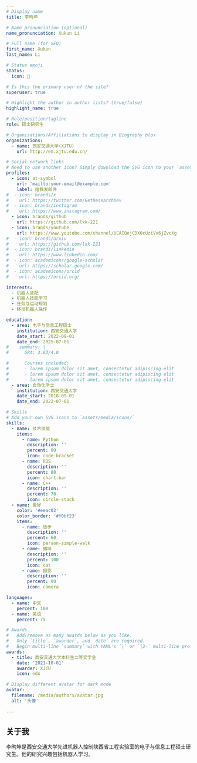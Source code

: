 ```yaml
---
# Display name
title: 李昫坤

# Name pronunciation (optional)
name_pronunciation: Xukun Li

# Full name (for SEO)
first_name: Xukun
last_name: Li

# Status emoji
status:
  icon: 📘

# Is this the primary user of the site?
superuser: true

# Highlight the author in author lists? (true/false)
highlight_name: true

# Role/position/tagline
role: 硕士研究生

# Organizations/Affiliations to display in Biography blox
organizations:
  - name: 西安交通大学(XJTU)
    url: http://en.xjtu.edu.cn/

# Social network links
# Need to use another icon? Simply download the SVG icon to your `assets/media/icons/` folder.
profiles:
  - icon: at-symbol
    url: 'mailto:your-email@example.com'
    label: 给我发邮件
#  - icon: brands/x
#    url: https://twitter.com/GetResearchDev
#  - icon: brands/instagram
#    url: https://www.instagram.com/
  - icon: brands/github
    url: https://github.com/lxk-221
  - icon: brands/youtube
    url: https://www.youtube.com/channel/UCAIQojCDX0cUziVv6jZvcXg
#  - icon: brands/arxiv
#    url: https://github.com/lxk-221
#  - icon: brands/linkedin
#    url: https://www.linkedin.com/
#  - icon: academicons/google-scholar
#    url: https://scholar.google.com/
#  - icon: academicons/orcid
#    url: https://orcid.org/

interests:
  - 机器人装配
  - 机器人技能学习
  - 任务与运动规划
  - 移动机器人操作

education:
  - area: 电子与信息工程硕士
    institution: 西安交通大学
    date_start: 2022-09-01
    date_end: 2025-07-01
#    summary: |
#      GPA: 3.63/4.0

#      Courses included:
#      - lorem ipsum dolor sit amet, consectetur adipiscing elit
#      - lorem ipsum dolor sit amet, consectetur adipiscing elit
#      - lorem ipsum dolor sit amet, consectetur adipiscing elit
  - area: 自动化学士
    institution: 西安交通大学
    date_start: 2018-09-01
    date_end: 2022-07-01

# Skills
# Add your own SVG icons to `assets/media/icons/`
skills:
  - name: 技术技能
    items:
      - name: Python
        description: ''
        percent: 80
        icon: code-bracket
      - name: ROS
        description: ''
        percent: 80
        icon: chart-bar
      - name: C++
        description: ''
        percent: 70
        icon: circle-stack
  - name: 爱好
    color: '#eeac02'
    color_border: '#f0bf23'
    items:
      - name: 徒步
        description: ''
        percent: 60
        icon: person-simple-walk
      - name: 猫咪
        description: ''
        percent: 100
        icon: cat
      - name: 摄影
        description: ''
        percent: 80
        icon: camera

languages:
  - name: 中文
    percent: 100
  - name: 英语
    percent: 75

# Awards.
#   Add/remove as many awards below as you like.
#   Only `title`, `awarder`, and `date` are required.
#   Begin multi-line `summary` with YAML's `|` or `|2-` multi-line prefix and indent 2 spaces below.
awards:
  - title: 西安交通大学本科生二等奖学金
    date: '2021-10-01'
    awarder: XJTU
    icon: edx

# Display different avatar for dark mode
avatar:
  filename: /media/authors/avatar.jpg
  alt: '头像'
  
---
```


## 关于我

李昫坤是西安交通大学先进机器人控制陕西省工程实验室的电子与信息工程硕士研究生。他的研究兴趣包括机器人学习。 